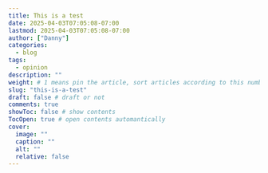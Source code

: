 ```yaml
---
title: This is a test
date: 2025-04-03T07:05:08-07:00
lastmod: 2025-04-03T07:05:08-07:00
author: ["Danny"]
categories:
  - blog
tags:
  - opinion
description: ""
weight: # 1 means pin the article, sort articles according to this number
slug: "this-is-a-test"
draft: false # draft or not
comments: true
showToc: false # show contents
TocOpen: true # open contents automantically
cover:
  image: ""
  caption: ""
  alt: ""
  relative: false
---
```

